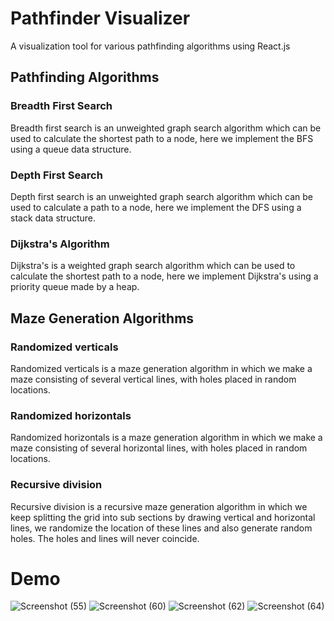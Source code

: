 
<h1>Pathfinder Visualizer</h1>
A visualization tool for various pathfinding algorithms using React.js

<h2>Pathfinding Algorithms</h2>

<h3>Breadth First Search</h3>
Breadth first search is an unweighted graph search algorithm which can be used to calculate the shortest path to a node, here we implement the BFS using a queue data structure.

<h3>Depth First Search</h3>
Depth first search is an unweighted graph search algorithm which can be used to calculate a path to a node, here we implement the DFS using a stack data structure.

<h3>Dijkstra's Algorithm</h3>
Dijkstra's is a weighted graph search algorithm which can be used to calculate the shortest path to a node, here we implement Dijkstra's using a priority queue made by a heap.

<h2>Maze Generation Algorithms</h2>
<h3>Randomized verticals</h3>
Randomized verticals is a maze generation algorithm in which we make a maze consisting of several vertical lines, with holes placed in random locations.

<h3>Randomized horizontals</h3>
Randomized horizontals is a maze generation algorithm in which we make a maze consisting of several horizontal lines, with holes placed in random locations.

<h3>Recursive division</h3>
Recursive division is a recursive maze generation algorithm in which we keep splitting the grid into sub sections by drawing vertical and horizontal lines, we randomize the location of these lines and also generate random holes. The holes and lines will never coincide.
<h1>Demo</h1>

![Screenshot (55)](https://user-images.githubusercontent.com/77951259/145257370-e2d51e12-83cb-4f6e-9297-43170f29d592.png)
![Screenshot (60)](https://user-images.githubusercontent.com/77951259/145257852-60ec1eca-764f-46d5-8005-fa6337a50127.png)
![Screenshot (62)](https://user-images.githubusercontent.com/77951259/145258030-a4bc4d5a-f8fa-4795-9f07-9114bffb26c2.png)
![Screenshot (64)](https://user-images.githubusercontent.com/77951259/145258291-b6e4ebc7-5984-4187-b6c1-c150bd119173.png)







